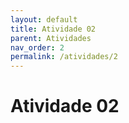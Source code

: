 ```yaml
---
layout: default
title: Atividade 02
parent: Atividades
nav_order: 2
permalink: /atividades/2
---
```


# Atividade 02